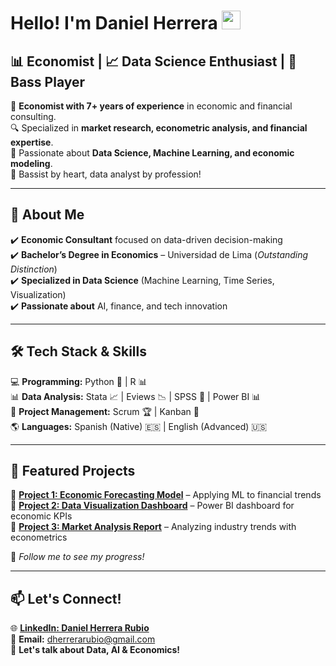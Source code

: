 # Hello! I'm Daniel Herrera <img src="https://raw.githubusercontent.com/MartinHeinz/MartinHeinz/master/wave.gif" width="30px">

## 📊 Economist | 📈 Data Science Enthusiast | 🎸 Bass Player  

🎯 **Economist with 7+ years of experience** in economic and financial consulting.  
🔍 Specialized in **market research, econometric analysis, and financial expertise**.  
🚀 Passionate about **Data Science, Machine Learning, and economic modeling**.  
🎸 Bassist by heart, data analyst by profession!  

---

## 🚀 About Me  

✔️ **Economic Consultant** focused on data-driven decision-making  
✔️ **Bachelor’s Degree in Economics** – Universidad de Lima (*Outstanding Distinction*)  
✔️ **Specialized in Data Science** (Machine Learning, Time Series, Visualization)  
✔️ **Passionate about** AI, finance, and tech innovation  

---

## 🛠️ Tech Stack & Skills  

💻 **Programming:** Python 🐍 | R 📊  
📊 **Data Analysis:** Stata 📈 | Eviews 📉 | SPSS 🔎 | Power BI 📊  
🚀 **Project Management:** Scrum 🏆 | Kanban 📌  
🌎 **Languages:** Spanish (Native) 🇪🇸 | English (Advanced) 🇺🇸  

---

## 📂 Featured Projects  

🔹 **[Project 1: Economic Forecasting Model](#)** – Applying ML to financial trends  
🔹 **[Project 2: Data Visualization Dashboard](#)** – Power BI dashboard for economic KPIs  
🔹 **[Project 3: Market Analysis Report](#)** – Analyzing industry trends with econometrics  

🚀 *Follow me to see my progress!*  

---

## 📫 Let's Connect!  

🌐 **[LinkedIn: Daniel Herrera Rubio](https://www.linkedin.com/in/daniel-herrera-rubio/)**  
📩 **Email:** dherrerarubio@gmail.com  
💬 **Let's talk about Data, AI & Economics!**  
